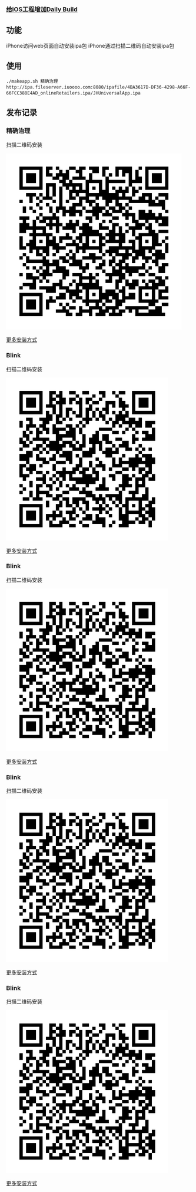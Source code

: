 ### [给iOS工程增加Daily Build](http://blog.devtang.com/2012/02/16/apply-daily-build-in-ios-project/)

## 功能
iPhone访问web页面自动安装ipa包
iPhone通过扫描二维码自动安装ipa包

## 使用
```
./makeapp.sh 精确治理 http://ipa.fileserver.iuoooo.com:8080/ipafile/4BA3617D-DF36-4298-A66F-66FCC388E4AD_onlineRetailers.ipa/JHUniversalApp.ipa
```

## 发布记录

### 精确治理
扫描二维码安装

![](/jingquezhili/icon.png)

[更多安装方式](/jingquezhili/index.html)

### Blink
扫描二维码安装

![](/Blink/icon.png)

[更多安装方式](/Blink/index.html)

### Blink
扫描二维码安装

![](/Blink/icon.png)

[更多安装方式](/Blink/index.html)

### Blink
扫描二维码安装

![](/Blink/icon.png)

[更多安装方式](/Blink/index.html)

### Blink
扫描二维码安装

![](/Blink/icon.png)

[更多安装方式](/Blink/index.html)


